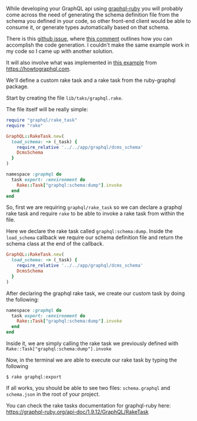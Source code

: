 While developing your GraphQL api using [graphql-ruby](https://graphql-ruby.org/) you will probably come across the need of generating the schema definition file from the schema you defined in your code, so other front-end client would be able to consume it, or generate types automatically based on that schema.

There is this [github issue](https://github.com/rmosolgo/graphql-ruby/issues/2501), where [this comment](https://github.com/rmosolgo/graphql-ruby/issues/2501#issuecomment-536199861) outlines how you can accomplish the code generation. I couldn't make the same example work in my code so I came up with another solution.

It will also involve what was implemented in [this example](https://github.com/howtographql/graphql-ruby/blob/master/lib/tasks/graphql.rake) from https://howtographql.com.

We'll define a custom rake task and a rake task from the ruby-graphql package.

Start by creating the file `lib/taks/graphql.rake`. 

The file itself will be really simple:

```ruby
require "graphql/rake_task"
require "rake"

GraphQL::RakeTask.new(
  load_schema: -> (_task) {
    require_relative '../../app/graphql/dcms_schema'
    DcmsSchema
  }
)

namespace :graphql do
  task export: :environment do
    Rake::Task["graphql:schema:dump"].invoke
  end
end
```



So, first we are requiring `graphql/rake_task` so we can declare a graphql rake task and require `rake` to be able to invoke a rake task from within the file.

Here we declare the rake task called `graphql:schema:dump`. Inside the `load_schema` callback we require our schema definition file and return the schema class at the end of the callback.

```ruby
GraphQL::RakeTask.new(
  load_schema: -> (_task) {
    require_relative '../../app/graphql/dcms_schema'
    DcmsSchema
  }
)
```



After declaring the graphql rake task, we create our custom task by doing the following:

```ruby
namespace :graphql do
  task export: :environment do
    Rake::Task["graphql:schema:dump"].invoke
  end
end
```

Inside it, we are simply calling the rake task we previously defined with `Rake::Task["graphql:schema:dump"].invoke` 

Now, in the terminal we are able to execute our rake task by typing the following

```:bookmark_tabs:
$ rake graphql:export
```

If all works, you should be able to see two files: `schema.graphql` and `schema.json` in the root of your project.

You can check the rake tasks documentation for graphql-ruby here: https://graphql-ruby.org/api-doc/1.9.12/GraphQL/RakeTask